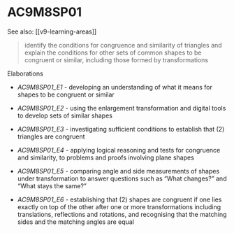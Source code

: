 
# AC9M8SP01 

See also: [[v9-learning-areas]]

> identify the conditions for congruence and similarity of triangles and explain the conditions for other sets of common shapes to be congruent or similar, including those formed by transformations

Elaborations


- _AC9M8SP01_E1_ - developing an understanding of what it means for shapes to be congruent or similar

- _AC9M8SP01_E2_ - using the enlargement transformation and digital tools to develop sets of similar shapes

- _AC9M8SP01_E3_ - investigating sufficient conditions to establish that \(2\) triangles are congruent

- _AC9M8SP01_E4_ - applying logical reasoning and tests for congruence and similarity, to problems and proofs involving plane shapes

- _AC9M8SP01_E5_ - comparing angle and side measurements of shapes under transformation to answer questions such as “What changes?” and “What stays the same?”

- _AC9M8SP01_E6_ - establishing that \(2\) shapes are congruent if one lies exactly on top of the other after one or more transformations including translations, reflections and rotations, and recognising that the matching sides and the matching angles are equal
